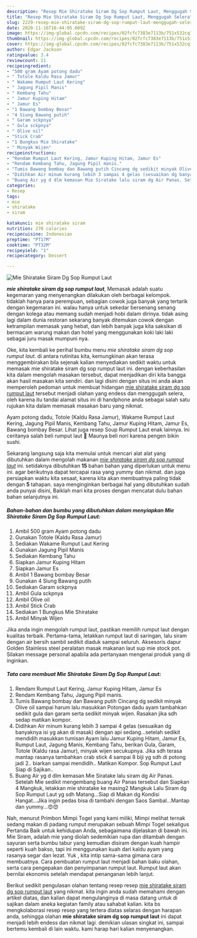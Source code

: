 ```yaml
---
description: "Resep Mie Shiratake Siram Dg Sop Rumput Laut, Menggugah Selera"
title: "Resep Mie Shiratake Siram Dg Sop Rumput Laut, Menggugah Selera"
slug: 2229-resep-mie-shiratake-siram-dg-sop-rumput-laut-menggugah-selera
date: 2020-11-16T16:44:05.609Z
image: https://img-global.cpcdn.com/recipes/02fcfc7383e7113b/751x532cq70/mie-shiratake-siram-dg-sop-rumput-laut-foto-resep-utama.jpg
thumbnail: https://img-global.cpcdn.com/recipes/02fcfc7383e7113b/751x532cq70/mie-shiratake-siram-dg-sop-rumput-laut-foto-resep-utama.jpg
cover: https://img-global.cpcdn.com/recipes/02fcfc7383e7113b/751x532cq70/mie-shiratake-siram-dg-sop-rumput-laut-foto-resep-utama.jpg
author: Edgar Jackson
ratingvalue: 3.4
reviewcount: 11
recipeingredient:
- "500 gram Ayam potong dadu"
- " Totole Kaldu Rasa Jamur"
- " Wakame Rumput Laut Kering"
- " Jagung Pipil Manis"
- " Kembang Tahu"
- " Jamur Kuping Hitam"
- " Jamur Es"
- "1 Bawang bombay Besar"
- "4 Siung Bawang putih"
- " Garam sckpnya"
- " Gula sckpnya"
- " Olive oil"
- "Stick Crab"
- "1 Bungkus Mie Shiratake"
- " Minyak Wijen"
recipeinstructions:
- "Rendam Rumput Laut Kering, Jamur Kuping Hitam, Jamur Es"
- "Rendam Kembang Tahu, Jagung Pipil manis."
- "Tumis Bawang bombay dan Bawang putih Cincang dg sedikit minyak Olive oil sampai harum lalu masukkan Potongan dadu ayam tambahkan sedikit gula dan garam serta sedikit minyak wijen. Rasakan jika sdh sedap matikan kompor."
- "Didihkan Air minum kurang lebih 3 sampai 4 gelas (sesuaikan dg banyaknya isi yg akan di masak) dengan api sedang...setelah sedikit mendidih masukkan tumisan Ayam lalu Jamur Kuping Hitam, Jamur Es, Rumput Laut, Jagung Manis, Kembang Tahu, berikan Gula, Garam, Totole (Kaldu rasa Jamur), minyak wijen secukupnya. Jika sdh terasa mantap rasanya tambahkan crab stick 4 sampai 8 biji yg sdh di potong jadi 2.. biarkan sampai mendidih.. Matikan Kompor. Sop Rumput Laut Siap di Sajikan.."
- "Buang Air yg d dlm kemasan Mie Siratake lalu siram dg Air Panas. Setelah Mie sedikit mengembang buang Air Panas tersebut dan Siapkan 4 Mangkuk, letakkan mie shiratake ke masing2 Mangkuk Lalu Siram dg Sop Rumput Laut yg sdh Matang...Siap di Makan dg Kondisi Hangat...Jika ingin pedas bisa di tambahi dengan Saos Sambal...Mantap dan yummy...😍😍"
categories:
- Resep
tags:
- mie
- shiratake
- siram

katakunci: mie shiratake siram 
nutrition: 270 calories
recipecuisine: Indonesian
preptime: "PT17M"
cooktime: "PT32M"
recipeyield: "1"
recipecategory: Dessert

---
```



![Mie Shiratake Siram Dg Sop Rumput Laut](https://img-global.cpcdn.com/recipes/02fcfc7383e7113b/751x532cq70/mie-shiratake-siram-dg-sop-rumput-laut-foto-resep-utama.jpg)

<b><i>mie shiratake siram dg sop rumput laut</i></b>, Memasak adalah suatu kegemaran yang menyenangkan dilakukan oleh berbagai kelompok. tidaklah hanya para perempuan, sebagian cowok juga banyak yang tertarik dengan kegemaran ini. walau hanya untuk sekedar bersenang senang dengan kolega atau memang sudah menjadi hobi dalam dirinya. tidak asing lagi dalam dunia restoran sekarang banyak ditemukan cowok dengan ketrampilan memasak yang hebat, dan lebih banyak juga kita saksikan di bermacam warung makan dan hotel yang menggunakan koki laki laki sebagai juru masak mumpuni nya.

Oke, kita kembali ke perihal bumbu menu <i>mie shiratake siram dg sop rumput laut</i>. di antara rutinitas kita, kemungkinan akan terasa menggembirakan bila sejenak kalian menyediakan sedikit waktu untuk memasak mie shiratake siram dg sop rumput laut ini. dengan keberhasilan kita dalam mengolah masakan tersebut, dapat menjadikan diri kita bangga akan hasil masakan kita sendiri. dan lagi disini dengan situs ini anda akan memperoleh pedoman untuk membuat hidangan <u>mie shiratake siram dg sop rumput laut</u> tersebut menjadi olahan yang endess dan menggugah selera, oleh karena itu tandai alamat situs ini di handphone anda sebagai salah satu rujukan kita dalam memasak masakan baru yang nikmat.

Ayam potong dadu, Totole (Kaldu Rasa Jamur), Wakame Rumput Laut Kering, Jagung Pipil Manis, Kembang Tahu, Jamur Kuping Hitam, Jamur Es, Bawang bombay Besar. Lihat juga resep Soup Rumput Laut enak lainnya. Ini ceritanya salah beli rumput laut 🤣 Maunya beli nori karena pengen bikin sushi.


Sekarang langsung saja kita memulai untuk mencari alat alat yang dibutuhkan dalam mengolah makanan <u><i>mie shiratake siram dg sop rumput laut</i></u> ini. setidaknya dibutuhkan <b>15</b> bahan bahan yang diperlukan untuk menu ini. agar berikutnya dapat tercapai rasa yang yummy dan nikmat. dan juga persiapkan waktu kita sesaat, karena kita akan membuatnya paling tidak dengan <b>5</b> tahapan. saya menginginkan berbagai hal yang dibutuhkan sudah anda punyai disini, Baiklah mari kita proses dengan mencatat dulu bahan bahan selanjutnya ini.

<!--inarticleads1-->

##### Bahan-bahan dan bumbu yang dibutuhkan dalam menyiapkan Mie Shiratake Siram Dg Sop Rumput Laut:

1. Ambil 500 gram Ayam potong dadu
1. Gunakan  Totole (Kaldu Rasa Jamur)
1. Sediakan  Wakame Rumput Laut Kering
1. Gunakan  Jagung Pipil Manis
1. Sediakan  Kembang Tahu
1. Siapkan  Jamur Kuping Hitam
1. Siapkan  Jamur Es
1. Ambil 1 Bawang bombay Besar
1. Gunakan 4 Siung Bawang putih
1. Sediakan  Garam sckpnya
1. Ambil  Gula sckpnya
1. Ambil  Olive oil
1. Ambil Stick Crab
1. Sediakan 1 Bungkus Mie Shiratake
1. Ambil  Minyak Wijen


Jika anda ingin mengolah rumput laut, pastikan memilih rumput laut dengan kualitas terbaik. Pertama-tama, letakkan rumput laut di saringan, lalu siram dengan air bersih sambil sedikit diaduk sampai seluruh. Aksesoris dapur Golden Stainless steel peralatan masak makanan laut sup mie stock pot. Silakan message personal apabila ada pertanyaan mengenai produk yang di inginkan. 

<!--inarticleads2-->

##### Tata cara membuat Mie Shiratake Siram Dg Sop Rumput Laut:

1. Rendam Rumput Laut Kering, Jamur Kuping Hitam, Jamur Es
1. Rendam Kembang Tahu, Jagung Pipil manis.
1. Tumis Bawang bombay dan Bawang putih Cincang dg sedikit minyak Olive oil sampai harum lalu masukkan Potongan dadu ayam tambahkan sedikit gula dan garam serta sedikit minyak wijen. Rasakan jika sdh sedap matikan kompor.
1. Didihkan Air minum kurang lebih 3 sampai 4 gelas (sesuaikan dg banyaknya isi yg akan di masak) dengan api sedang...setelah sedikit mendidih masukkan tumisan Ayam lalu Jamur Kuping Hitam, Jamur Es, Rumput Laut, Jagung Manis, Kembang Tahu, berikan Gula, Garam, Totole (Kaldu rasa Jamur), minyak wijen secukupnya. Jika sdh terasa mantap rasanya tambahkan crab stick 4 sampai 8 biji yg sdh di potong jadi 2.. biarkan sampai mendidih.. Matikan Kompor. Sop Rumput Laut Siap di Sajikan..
1. Buang Air yg d dlm kemasan Mie Siratake lalu siram dg Air Panas. Setelah Mie sedikit mengembang buang Air Panas tersebut dan Siapkan 4 Mangkuk, letakkan mie shiratake ke masing2 Mangkuk Lalu Siram dg Sop Rumput Laut yg sdh Matang...Siap di Makan dg Kondisi Hangat...Jika ingin pedas bisa di tambahi dengan Saos Sambal...Mantap dan yummy...😍😍


Nah, menurut Primbon Mimpi Togel yang kami miliki, Mimpi melihat ternak sedang makan di padang rumput merupakan sebuah Mimpi Togel sekaligus Pertanda Baik untuk kehidupan Anda, sebagaimana dijelaskan di bawah ini. Mie Siram, adalah mie yang diolah sedemikian rupa dan ditambah dengan sayuran serta bumbu tabur yang kemudian disiram dengan kuah hampir seperti kuah bakso, tapi ini menggunakan kuah dari kaldu ayam yang rasanya segar dan lezat. Yuk , kita intip sama-sama gimana cara membuatnya. Cara pembuatan rumput laut menjadi bahan baku olahan, serta cara pengepakan dan penyimpanan rumput laut. Rumput laut akan bernilai ekonomis setelah mendapat penanganan lebih lanjut. 

Berikut sedikit pengulasan olahan tentang resep resep <u>mie shiratake siram dg sop rumput laut</u> yang nikmat. kita ingin anda sudah memahami dengan artikel diatas, dan kalian dapat mengulanginya di masa datang untuk di sajikan dalam aneka kegiatan family atau sahabat kalian. kita bs mengkolaborasi resep resep yang tertera diatas selaras dengan harapan anda, sehingga olahan <b>mie shiratake siram dg sop rumput laut</b> ini dapat menjadi lebih endess dan nikmat lagi. demikian ulasan singkat ini, sampai bertemu kembali di lain waktu. kami harap hari kalian menyenangkan.
